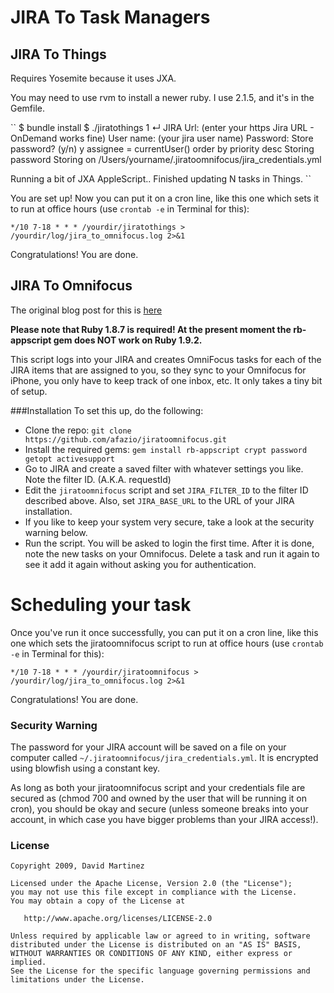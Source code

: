 # JIRA To Task Managers

## JIRA To Things

Requires Yosemite because it uses JXA.

You may need to use rvm to install a newer ruby. I use 2.1.5, and it's in the Gemfile.

``
$ bundle install
$ ./jiratothings                                                                                           1 ↵
JIRA Url: (enter your https Jira URL - OnDemand works fine)
User name: (your jira user name)
Password:
Store password? (y/n) y
assignee = currentUser() order by priority desc
Storing password
Storing on /Users/yourname/.jiratoomnifocus/jira_credentials.yml

Running a bit of JXA AppleScript..
Finished updating N tasks in Things.
``

You are set up! Now you can put it on a cron line, like this one which sets it to run at office
hours (use `crontab -e` in Terminal for this):

    */10 7-18 * * * /yourdir/jiratothings > /yourdir/log/jira_to_omnifocus.log 2>&1

Congratulations!  You are done.


## JIRA To Omnifocus

The original blog post for this is [here](http://www.hackerdude.com/2009/03/04/jira-to-omnifocus-script/)

__Please note that Ruby 1.8.7 is required!  At the present moment the rb-appscript gem does NOT work
on Ruby 1.9.2.__

This script logs into your JIRA and creates OmniFocus tasks for each of the JIRA items that are
assigned to you, so they sync to your Omnifocus for iPhone, you only have to keep track of one
inbox, etc. It only takes a tiny bit of setup.

###Installation
To set this up, do the following:

* Clone the repo: `git clone https://github.com/afazio/jiratoomnifocus.git`
* Install the required gems: `gem install rb-appscript crypt password getopt activesupport`
* Go to JIRA and create a saved filter with whatever settings you like. Note the filter
  ID. (A.K.A. requestId)
* Edit the `jiratoomnifocus` script and set `JIRA_FILTER_ID` to the filter ID described above.
  Also, set `JIRA_BASE_URL` to the URL of your JIRA installation.
* If you like to keep your system very secure, take a look at the security warning below.
* Run the script. You will be asked to login the first time. After it is done, note the new tasks on
  your Omnifocus. Delete a task and run it again to see it add it again without asking you for
  authentication.

# Scheduling your task

Once you've run it once successfully, you can put it on a cron line, like this one which sets the jiratoomnifocus script to run at office hours (use `crontab -e` in Terminal for this):

    */10 7-18 * * * /yourdir/jiratoomnifocus > /yourdir/log/jira_to_omnifocus.log 2>&1

Congratulations!  You are done.

### Security Warning
The password for your JIRA account will be saved on a file on your computer called
`~/.jiratoomnifocus/jira_credentials.yml`. It is encrypted using blowfish using a constant key.

As long as both your jiratoomnifocus script and your credentials file are secured as (chmod 700 and
owned by the user that will be running it on cron), you should be okay and secure (unless someone
breaks into your account, in which case you have bigger problems than your JIRA access!).

### License
    Copyright 2009, David Martinez
    
    Licensed under the Apache License, Version 2.0 (the "License");
    you may not use this file except in compliance with the License.
    You may obtain a copy of the License at
    
       http://www.apache.org/licenses/LICENSE-2.0
    
    Unless required by applicable law or agreed to in writing, software
    distributed under the License is distributed on an "AS IS" BASIS,
    WITHOUT WARRANTIES OR CONDITIONS OF ANY KIND, either express or implied.
    See the License for the specific language governing permissions and
    limitations under the License.
